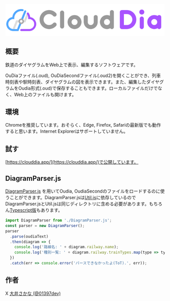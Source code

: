 ![CloudDia](public/img/logo_horizontal.svg "CloudDia")

## 概要
鉄道のダイヤグラムをWeb上で表示、編集するソフトウェアです。

OuDiaファイル(.oud), OuDiaSecondファイル(.oud2)を開くことができ、列車時刻表や駅時刻表、ダイヤグラムの図を表示できます。また、編集したダイヤグラムをOudia形式(.oud)で保存することもできます。ローカルファイルだけでなく、Web上のファイルも開けます。

## 環境
Chromeを推奨しています。おそらく、Edge, Firefox, Safariの最新版でも動作すると思います。Internet Explorerはサポートしていません。

## 試す
[https://clouddia.app/](https://clouddia.app/)で公開しています。

## DiagramParser.js
[DiagramParser.js](dist/js/DiagramParser.js) を用いてOudia, OudiaSecondのファイルをロードするのに使うことができます。DiagramParser.jsは[Util.js](dist/js/Util.js)に依存しているのでDiagramParser.jsとUtil.jsは同じディレクトリに含める必要があります。もちろん[Typescript版](src)もあります。
```javascript
import DiagramParser from './DiagramParser.js';
const parser = new DiagramParser();
parser
  .parse(oudiaText)
  .then(diagram => {
    console.log('路線名: ' + diagram.railway.name);
    console.log('種別一覧: ' + diagram.railway.trainTypes.map(type => type.name).join(', '))
  })
  .catch(err => console.error('パースできなかったよ(ToT).', err));
```

## 作者
X [大井さかな (@01397dev)](https://x.com/01397dev)
